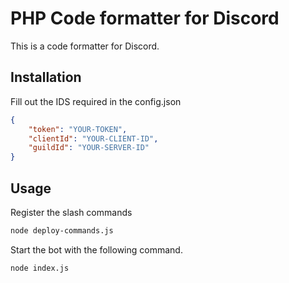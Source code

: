 # PHP Code formatter for Discord

This is a code formatter for Discord.

## Installation

Fill out the IDS required in the config.json
```json
{
    "token": "YOUR-TOKEN",
    "clientId": "YOUR-CLIENT-ID",
	"guildId": "YOUR-SERVER-ID"
}
```



## Usage
Register the slash commands
```bash
node deploy-commands.js
```

Start the bot with the following command.
```bash
node index.js
```

